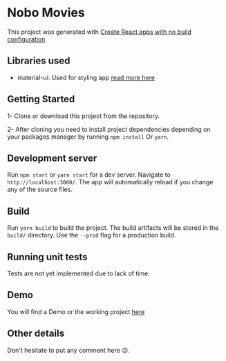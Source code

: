 # Nobo Movies

This project was generated with [Create React apps with no build configuration](https://github.com/facebook/create-react-app)

## Libraries used
- material-ui: Used for styling app [read more here](https://material-ui.com/api/list-item/#listitem-api)

## Getting Started
1- Clone or download this project from the repository.

2- After cloning you need to install project dependencies depending on your packages manager by running `npm install` Or `yarn`.

## Development server

Run `npm start` or `yarn start` for a dev server. Navigate to `http://localhost:3000/`. The app will automatically reload if you change any of the source files.

## Build

Run `yarn build` to build the project. The build artifacts will be stored in the `build/` directory. Use the `--prod` flag for a production build.

## Running unit tests

Tests are not yet implemented due to lack of time.

## Demo
You will find a Demo or the working project [here](https://nobo-e7f56.firebaseapp.com/)

## Other details
Don't hesitate to put any comment here 😉.
